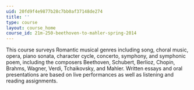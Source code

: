 ```yaml
---
uid: 20fd9f4e9877b28c7bb0af37148de274
title: ''
type: course
layout: course_home
course_id: 21m-250-beethoven-to-mahler-spring-2014
---
```

This course surveys Romantic musical genres including song, choral music, opera, piano sonata, character cycle, concerto, symphony, and symphonic poem, including the composers Beethoven, Schubert, Berlioz, Chopin, Brahms, Wagner, Verdi, Tchaikovsky, and Mahler. Written essays and oral presentations are based on live performances as well as listening and reading assignments.
